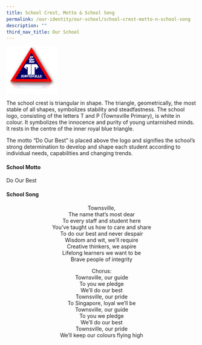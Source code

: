 ```yaml
---
title: School Crest, Motto & School Song
permalink: /our-identity/our-school/school-crest-motto-n-school-song
description: ""
third_nav_title: Our School
---
```

![](/images/img_crest_1%20(1).jpg)

The school crest is triangular in shape. The triangle, geometrically, the most stable of all shapes, symbolizes stability and steadfastness. The school logo, consisting of the letters T and P (Townsville Primary), is white in colour. It symbolizes the innocence and purity of young untarnished minds. It rests in the centre of the inner royal blue triangle. 

The motto “Do Our Best” is placed above the logo and signifies the school’s strong determination to develop and shape each student according to individual needs, capabilities and changing trends.

#### School Motto
Do Our Best 

#### School Song

<center>
Townsville, <br>
The name that’s most dear <br>
To every staff and student here <br> 
You’ve taught us how to care and share <br> 
To do our best and never despair <br>
Wisdom and wit, we’ll require <br>
Creative thinkers, we aspire <br>
Lifelong learners we want to be <br>
Brave people of integrity <br>
  
Chorus: <br>
Townsville, our guide <br>
To you we pledge <br>
We’ll do our best <br>
Townsville, our pride <br>
To Singapore, loyal we’ll be <br> 
Townsville, our guide <br>
To you we pledge <br>
We’ll do our best <br>
Townsville, our pride <br>
We’ll keep our colours flying high 
	
</center>